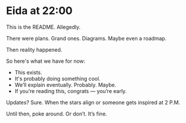 # Eida at 22:00

This is the README. Allegedly.

There were plans. Grand ones. Diagrams. Maybe even a roadmap.

Then reality happened.

So here's what we have for now:

- This exists.
- It's probably doing something cool.
- We’ll explain eventually. Probably. Maybe.
- If you’re reading this, congrats — you’re early.

Updates? Sure. When the stars align or someone gets inspired at 2 P.M.

Until then, poke around. Or don’t. It’s fine.

